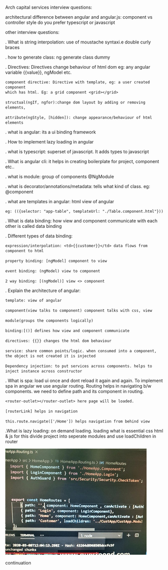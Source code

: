 Arch capital services interview questions:

architectural difference between angular and angular.js: component vs controller style
do you prefer typescript or javascript

other interview questions:

. What is string interpolation: use of moustache syntaxi.e double curly braces

. how to generate class: ng generate class dummy

. Directives: Directives change behaviour of html dom eg: any angular variable 
    {{value}}, ngModel etc.

    component directive: Directive with template, eg: a user created component 
    which has html. Eg: a grid component <grid></grid>

    structual(ngIf, ngfor):change dom layout by adding or removing elements,

    attribute(ngStyle, [hidden]): change appearance/behaviour of html elements

. what is angular: its a ui binding framework

. How to implement lazy loading in angular

. what is typescript: superset of javascript. It adds types to javascript

. What is angular cli: it helps in creating boilerplate for project, component etc..

. what is module: group of components @NgModule

. what is decorator/annotations/metadata: tells what kind of class. eg: @component

. what are templates in angular: html view of angular

    eg: (({selector: "app-table", templateUrl: "./Table.component.html"}))

. What is data binding: how view and component communicate with each other is called data binding

. Different types of data binding:

    expression/interpolation: <td>{{customer}}</td> data flows from component to html

    property binding: [ngModel] component to view

    event binding: (ngModel) view to component

    2 way binding: [(ngModel)] view <> component

. Explain the architecture of angular:

    template: view of angular

    component(view talks to component) component talks with css, view

    module(groups the components logically)

    binding:[()] defines how view and component communicate

    directives: {{}} changes the html dom behaviour

    service: share common points/logic. when consumed into a component, the object is not created it is injected

    Dependency injection: to put services across components. helps to inject instance across constructor

. What is spa: load ui once and dont reload it again and again. To implement spa in angular we use angular routing. Routing helps in navigating b/w components. we need to define path and its component in routing.

    <router-outlet></router-outlet> here page will be loaded.

    [routerLink] helps in navigation

    this.route.navigate(['/Home']) helps navigation from behind view

.What is lazy loading: on demand loading. loading what is essential css html & js
    for this divide project into seperate modules and use loadChildren in router
    
    
![](images/angular/lazy-loading.jpg)
    
continuation

